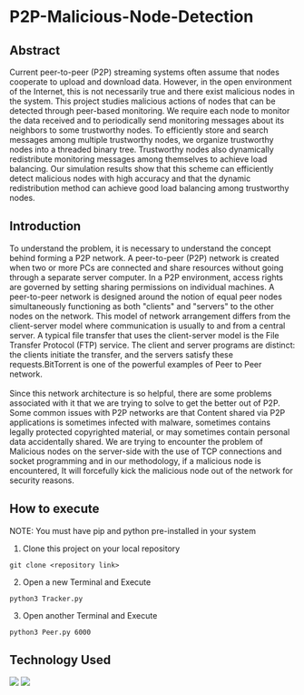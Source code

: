 # P2P-Malicious-Node-Detection

## Abstract

Current peer-to-peer (P2P) streaming systems often assume that nodes cooperate to upload
and download data. However, in the open environment of the Internet, this is not necessarily
true and there exist malicious nodes in the system. This project studies malicious actions of
nodes that can be detected through peer-based monitoring. We require each node to monitor
the data received and to periodically send monitoring messages about its neighbors to some
trustworthy nodes. To efficiently store and search messages among multiple trustworthy nodes,
we organize trustworthy nodes into a threaded binary tree. Trustworthy nodes also dynamically
redistribute monitoring messages among themselves to achieve load balancing. Our simulation
results show that this scheme can efficiently detect malicious nodes with high accuracy and that
the dynamic redistribution method can achieve good load balancing among trustworthy nodes.

## Introduction

To understand the problem, it is necessary to understand the concept behind forming a P2P
network. A peer-to-peer (P2P) network is created when two or more PCs are connected and
share resources without going through a separate server computer. In a P2P environment,
access rights are governed by setting sharing permissions on individual machines. A
peer-to-peer network is designed around the notion of equal peer nodes simultaneously
functioning as both "clients" and "servers" to the other nodes on the network. This model of
network arrangement differs from the client-server model where communication is usually to
and from a central server. A typical file transfer that uses the client-server model is the File
Transfer Protocol (FTP) service. The client and server programs are distinct: the clients initiate
the transfer, and the servers satisfy these requests.BitTorrent is one of the powerful examples of
Peer to Peer network.
<br><br>
Since this network architecture is so helpful, there are some problems associated with it that we
are trying to solve to get the better out of P2P. Some common issues with P2P networks are that
Content shared via P2P applications is sometimes infected with malware, sometimes contains
legally protected copyrighted material, or may sometimes contain personal data accidentally
shared. We are trying to encounter the problem of Malicious nodes on the server-side with the
use of TCP connections and socket programming and in our methodology, if a malicious node is
encountered, It will forcefully kick the malicious node out of the network for security reasons.

## How to execute
NOTE: You must have pip and python pre-installed in your system

1. Clone this project on your local repository
```
git clone <repository link>
```
2. Open a new Terminal and Execute
```
python3 Tracker.py
```
3. Open another Terminal and Execute 
```
python3 Peer.py 6000 
```
## Technology Used

<div>
  <img name = "Python" src = "https://img.shields.io/badge/python%20-%2314354C.svg?&style=for-the-badge&logo=python&logoColor=white">
  <img name = "Socket" src = "https://img.shields.io/badge/Socket.io-black?style=for-the-badge&logo=socket.io&badgeColor=010101">
</div>
